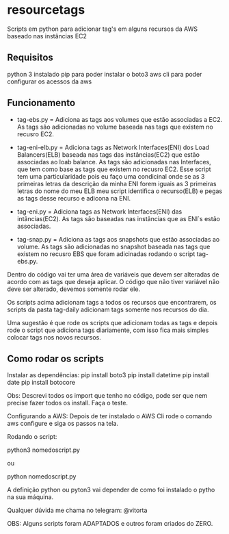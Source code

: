 # resourcetags
Scripts em python para adicionar tag's em alguns recursos da AWS baseado nas instâncias EC2

## Requisitos
python 3 instalado
pip para poder instalar o boto3
aws cli para poder configurar os acessos da aws

## Funcionamento

- tag-ebs.py = Adiciona as tags aos volumes que estão associadas a EC2. As tags são adicionadas no volume baseada nas tags que existem no recusro EC2.

- tag-eni-elb.py = Adiciona tags as Network Interfaces(ENI) dos Load Balancers(ELB) baseada nas tags das instâncias(EC2) que estão associadas ao loab balance. As tags são adicionadas nas Interfaces, que tem como base as tags que existem no recusro EC2. Esse script tem uma particularidade pois eu faço uma condicinal onde se as 3 primeiras letras da descrição da minha ENI forem iguais as 3 primeiras letras do nome do meu ELB meu script identifica o recurso(ELB)  e pegas as tags desse recurso e adicona na ENI.

- tag-eni.py = Adiciona tags as Network Interfaces(ENI) das intâncias(EC2). As tags são baseadas nas instâncias que as ENI`s estão associadas.
- tag-snap.py = Adiciona as tags aos snapshots que estão associadas ao volume. As tags são adicionadas no snapshot baseada nas tags que existem no recusro EBS que foram adicinadas rodando o script tag-ebs.py.

Dentro do código vai ter uma área de variáveis que devem ser alteradas de acordo com as tags que deseja aplicar.
O código que não tiver variável não deve ser alterado, devemos somente rodar ele.

Os scripts acima adicionam tags a todos os recursos que encontrarem, os scripts da pasta tag-daily adicionam tags somente nos recursos do dia.

Uma sugestão é que rode os scripts que adicionam todas as tags e depois rode o script que adiciona tags diariamente, com isso fica mais simples colocar tags nos novos recursos.


## Como rodar os scripts

Instalar as dependências:
pip install boto3
pip install datetime
pip install date
pip install botocore

Obs: Descrevi todos os import que tenho no código, pode ser que nem precise fazer todos os install. Faça o teste.

Configurando a AWS:
Depois de ter instalado o AWS Cli rode o comando aws configure e siga os passos na tela.

Rodando o script:

python3 nomedoscript.py

ou

python nomedoscript.py 

A definição python ou pyton3 vai depender de como foi instalado o pytho na sua máquina.

Qualquer dúvida me chama no telegram: @vitorta


OBS: Alguns scripts foram ADAPTADOS e outros foram criados do ZERO.